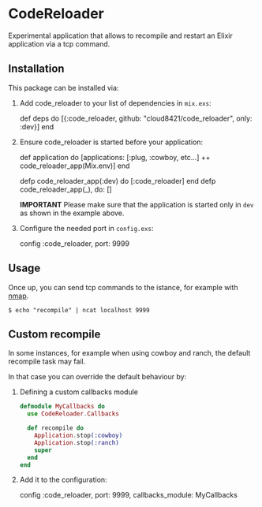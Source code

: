 # CodeReloader

Experimental application that allows to recompile and restart an Elixir application via a tcp command.

## Installation

This package can be installed via:

  1. Add code_reloader to your list of dependencies in `mix.exs`:

        def deps do
          [{:code_reloader, github: "cloud8421/code_reloader", only: :dev}]
        end

  2. Ensure code_reloader is started before your application:

        def application do
          [applications: [:plug, :cowboy, etc...] ++ code_reloader_app(Mix.env)]
        end

        defp code_reloader_app(:dev) do
          [:code_reloader]
        end
        defp code_reloader_app(_), do: []

     **IMPORTANT** Please make sure that the application is started only in
     `dev` as shown in the example above.

  3. Configure the needed port in `config.exs`:

        config :code_reloader,
          port: 9999

## Usage

Once up, you can send tcp commands to the istance, for example with [nmap](https://nmap.org/).

    $ echo "recompile" | ncat localhost 9999

## Custom recompile

In some instances, for example when using cowboy and ranch, the default recompile task may fail.

In that case you can override the default behaviour by:

  1. Defining a custom callbacks module

      ```elixir
      defmodule MyCallbacks do
        use CodeReloader.Callbacks

        def recompile do
          Application.stop(:cowboy)
          Application.stop(:ranch)
          super
        end
      end
      ```

  2. Add it to the configuration:

        config :code_reloader,
          port: 9999,
          callbacks_module: MyCallbacks
